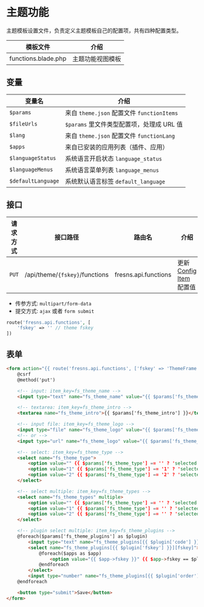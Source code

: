 # 主题功能

主题模板设置文件，负责定义主题模板自己的配置项，共有四种配置类型。

| 模板文件 | 介绍 |
| --- | --- |
| functions.blade.php | 主题功能视图模板 |

## 变量

| 变量名 | 介绍 |
| --- | --- |
| `$params` | 来自 `theme.json` 配置文件 `functionItems` |
| `$fileUrls` | `$params` 里文件类型配置项，处理成 URL 值 |
| `$lang` | 来自 `theme.json` 配置文件 `functionLang` |
| `$apps` | 来自已安装的应用列表（插件、应用） |
| `$languageStatus` | 系统语言开启状态 `language_status` |
| `$languageMenus` | 系统语言菜单列表 `language_menus` |
| `$defaultLanguage` | 系统默认语言标签 `default_language` |

## 接口

| 请求方式 | 接口路径 | 路由名 | 介绍 |
| --- | --- | --- | --- |
| `PUT` | /api/theme/`{fskey}`/functions | fresns.api.functions | 更新 [Config Item](https://docs.fresns.com/open-source/database/systems/configs.html) 配置值 |

- 传参方式: `multipart/form-data`
- 提交方式: `ajax` 或者 `form submit`

```php
route('fresns.api.functions', [
    'fskey' => '' // theme fskey
])
```

## 表单

```html
<form action="{{ route('fresns.api.functions', ['fskey' => 'ThemeFrame']) }}" method="post" enctype="multipart/form-data">
    @csrf
    @method('put')

    <!-- input: item_key=fs_theme_name -->
    <input type="text" name="fs_theme_name" value="{{ $params['fs_theme_name'] }}">

    <!-- textarea: item_key=fs_theme_intro -->
    <textarea name="fs_theme_intro">{{ $params['fs_theme_intro'] }}</textarea>

    <!-- input file: item_key=fs_theme_logo -->
    <input type="file" name="fs_theme_logo" value="{{ $params['fs_theme_logo'] }}">
    <!-- or -->
    <input type="url" name="fs_theme_logo" value="{{ $params['fs_theme_logo'] }}">

    <!-- select: item_key=fs_theme_type -->
    <select name="fs_theme_type">
        <option value="" {{ $params['fs_theme_type'] == '' ? 'selected' : '' }}>Null</option>
        <option value="1" {{ $params['fs_theme_type'] == '1' ? 'selected' : '' }}>One</option>
        <option value="2" {{ $params['fs_theme_type'] == '2' ? 'selected' : '' }}>Two</option>
    </select>

    <!-- select multiple: item_key=fs_theme_types -->
    <select name="fs_theme_types" multiple>
        <option value="" {{ $params['fs_theme_type'] == '' ? 'selected' : '' }}>Null</option>
        <option value="1" {{ $params['fs_theme_type'] == '' ? 'selected' : '' }}>One</option>
        <option value="2" {{ $params['fs_theme_type'] == '' ? 'selected' : '' }}>Two</option>
    </select>

    <!-- plugin select multiple: item_key=fs_theme_plugins -->
    @foreach($params['fs_theme_plugins'] as $plugin)
        <input type="text" name="fs_theme_plugins[{{ $plugin['code'] }}][code]">
        <select name="fs_theme_plugins[{{ $plugin['fskey'] }}][fskey]">
            @foreach($apps as $app)
                <option value="{{ $app->fskey }}" {{ $app->fskey == $plugin['fskey'] ? 'selected' : '' }}>{{ $app->name }}</option>
            @endforeach
        </select>
        <input type="number" name="fs_theme_plugins[{{ $plugin['order'] }}][order]">
    @endforeach

    <button type="submit">Save</button>
</form>
```
